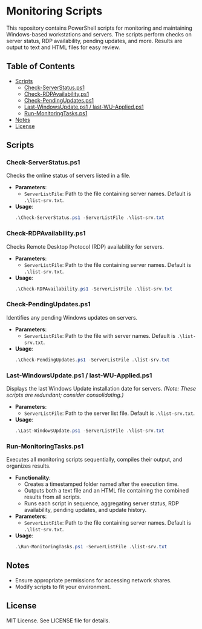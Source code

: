 # Monitoring Scripts

This repository contains PowerShell scripts for monitoring and maintaining Windows-based workstations and servers. The scripts perform checks on server status, RDP availability, pending updates, and more. Results are output to text and HTML files for easy review.

## Table of Contents
- [Scripts](#scripts)
  - [Check-ServerStatus.ps1](#check-serverstatusps1)
  - [Check-RDPAvailability.ps1](#check-rdpavailabilityps1)
  - [Check-PendingUpdates.ps1](#check-pendingupdatesps1)
  - [Last-WindowsUpdate.ps1 / last-WU-Applied.ps1](#last-windowsupdateps1--last-wu-appliedps1)
  - [Run-MonitoringTasks.ps1](#run-monitoringtasksps1)
- [Notes](#notes)
- [License](#license)

## Scripts

### Check-ServerStatus.ps1
Checks the online status of servers listed in a file.

- **Parameters**:
  - `ServerListFile`: Path to the file containing server names. Default is `.\list-srv.txt`.
- **Usage**:
  ```powershell
  .\Check-ServerStatus.ps1 -ServerListFile .\list-srv.txt
  ```

### Check-RDPAvailability.ps1
Checks Remote Desktop Protocol (RDP) availability for servers.

- **Parameters**:
  - `ServerListFile`: Path to the file containing server names. Default is `.\list-srv.txt`.
- **Usage**:
  ```powershell
  .\Check-RDPAvailability.ps1 -ServerListFile .\list-srv.txt
  ```

### Check-PendingUpdates.ps1
Identifies any pending Windows updates on servers.

- **Parameters**:
  - `ServerListFile`: Path to the file with server names. Default is `.\list-srv.txt`.
- **Usage**:
  ```powershell
  .\Check-PendingUpdates.ps1 -ServerListFile .\list-srv.txt
  ```

### Last-WindowsUpdate.ps1 / last-WU-Applied.ps1
Displays the last Windows Update installation date for servers. *(Note: These scripts are redundant; consider consolidating.)*

- **Parameters**:
  - `ServerListFile`: Path to the server list file. Default is `.\list-srv.txt`.
- **Usage**:
  ```powershell
  .\Last-WindowsUpdate.ps1 -ServerListFile .\list-srv.txt
  ```

### Run-MonitoringTasks.ps1
Executes all monitoring scripts sequentially, compiles their output, and organizes results.

- **Functionality**:
  - Creates a timestamped folder named after the execution time.
  - Outputs both a text file and an HTML file containing the combined results from all scripts.
  - Runs each script in sequence, aggregating server status, RDP availability, pending updates, and update history.
- **Parameters**:
  - `ServerListFile`: Path to the file containing server names. Default is `.\list-srv.txt`.
- **Usage**:
  ```powershell
  .\Run-MonitoringTasks.ps1 -ServerListFile .\list-srv.txt
  ```

## Notes
- Ensure appropriate permissions for accessing network shares.
- Modify scripts to fit your environment.

## License
MIT License. See LICENSE file for details.
